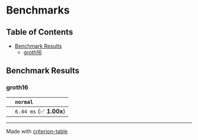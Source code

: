 # Benchmarks

## Table of Contents

- [Benchmark Results](#benchmark-results)
    - [groth16](#groth16)

## Benchmark Results

### groth16

|        | `normal`                 |
|:-------|:------------------------ |
|        | `6.44 ms` (✅ **1.00x**)  |

---
Made with [criterion-table](https://github.com/nu11ptr/criterion-table)

